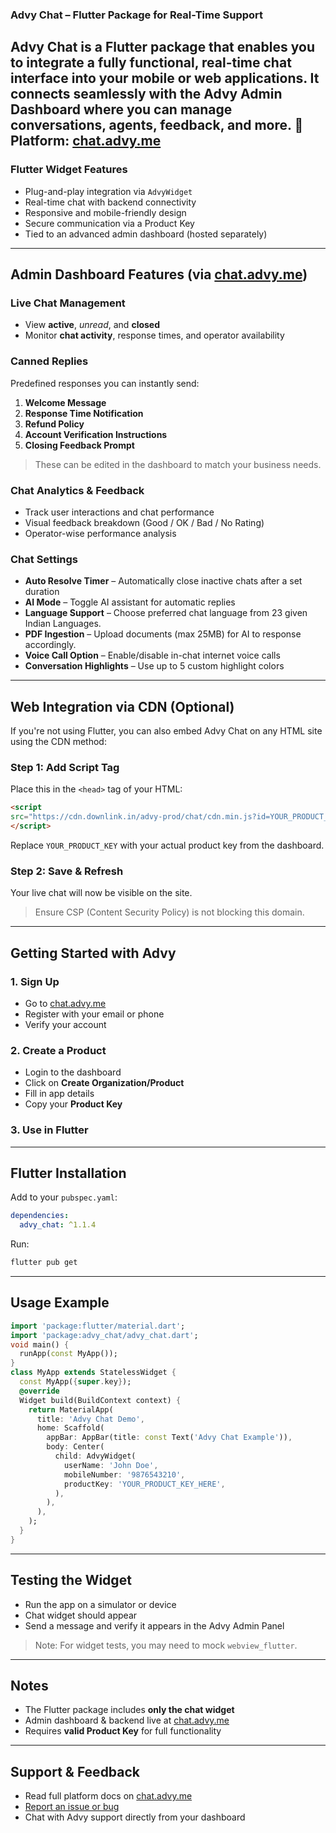 ### Advy Chat – Flutter Package for Real-Time Support
**Advy Chat** is a Flutter package that enables you to integrate a fully functional, real-time chat interface into your mobile or web applications. It connects seamlessly with the **Advy Admin Dashboard** where you can manage conversations, agents, feedback, and more.
:link: **Platform:** [chat.advy.me](https://chat.advy.me)
---
### Flutter Widget Features
- Plug-and-play integration via `AdvyWidget`
- Real-time chat with backend connectivity
- Responsive and mobile-friendly design
- Secure communication via a Product Key
- Tied to an advanced admin dashboard (hosted separately)
---
## Admin Dashboard Features (via [chat.advy.me](https://chat.advy.me))
### Live Chat Management
- View **active**, *unread*, and **closed**
- Monitor **chat activity**, response times, and operator availability
### Canned Replies
Predefined responses you can instantly send:
1. **Welcome Message**
2. **Response Time Notification**
3. **Refund Policy**
4. **Account Verification Instructions**
5. **Closing Feedback Prompt**
> These can be edited in the dashboard to match your business needs.
### Chat Analytics & Feedback
- Track user interactions and chat performance
- Visual feedback breakdown (Good / OK / Bad / No Rating)
- Operator-wise performance analysis
### Chat Settings
- **Auto Resolve Timer** – Automatically close inactive chats after a set duration
- **AI Mode** – Toggle AI assistant for automatic replies
- **Language Support** – Choose preferred chat language from 23 given Indian Languages.
- **PDF Ingestion** – Upload documents (max 25MB) for AI to response accordingly.
- **Voice Call Option** – Enable/disable in-chat internet voice calls
- **Conversation Highlights** – Use up to 5 custom highlight colors
---
## Web Integration via CDN (Optional)
If you're not using Flutter, you can also embed Advy Chat on any HTML site using the CDN method:
### Step 1: Add Script Tag

Place this in the `<head>` tag of your HTML:
```html
<script
src="https://cdn.downlink.in/advy-prod/chat/cdn.min.js?id=YOUR_PRODUCT_KEY">
</script>
```
Replace `YOUR_PRODUCT_KEY` with your actual product key from the dashboard.
### Step 2: Save & Refresh
Your live chat will now be visible on the site.
> Ensure CSP (Content Security Policy) is not blocking this domain.
---
## Getting Started with Advy
### 1. Sign Up
- Go to [chat.advy.me](https://chat.advy.me)
- Register with your email or phone
- Verify your account
### 2. Create a Product
- Login to the dashboard
- Click on **Create Organization/Product**
- Fill in app details
- Copy your **Product Key**
### 3. Use in Flutter
---
## Flutter Installation
Add to your `pubspec.yaml`:
```yaml
dependencies:
  advy_chat: ^1.1.4
```
Run:
```bash
flutter pub get
```
---
## Usage Example
```dart
import 'package:flutter/material.dart';
import 'package:advy_chat/advy_chat.dart';
void main() {
  runApp(const MyApp());
}
class MyApp extends StatelessWidget {
  const MyApp({super.key});
  @override
  Widget build(BuildContext context) {
    return MaterialApp(
      title: 'Advy Chat Demo',
      home: Scaffold(
        appBar: AppBar(title: const Text('Advy Chat Example')),
        body: Center(
          child: AdvyWidget(
            userName: 'John Doe',
            mobileNumber: '9876543210',
            productKey: 'YOUR_PRODUCT_KEY_HERE',
          ),
        ),
      ),
    );
  }
}
```
---
## Testing the Widget
- Run the app on a simulator or device
- Chat widget should appear
- Send a message and verify it appears in the Advy Admin Panel
> Note: For widget tests, you may need to mock `webview_flutter`.
---
## Notes
- The Flutter package includes **only the chat widget**
- Admin dashboard & backend live at [chat.advy.me](https://chat.advy.me)
- Requires **valid Product Key** for full functionality
---
## Support & Feedback
- Read full platform docs on [chat.advy.me](https://chat.advy.me)
- [Report an issue or bug](https://pub.dev/packages/advy_chat)
- Chat with Advy support directly from your dashboard